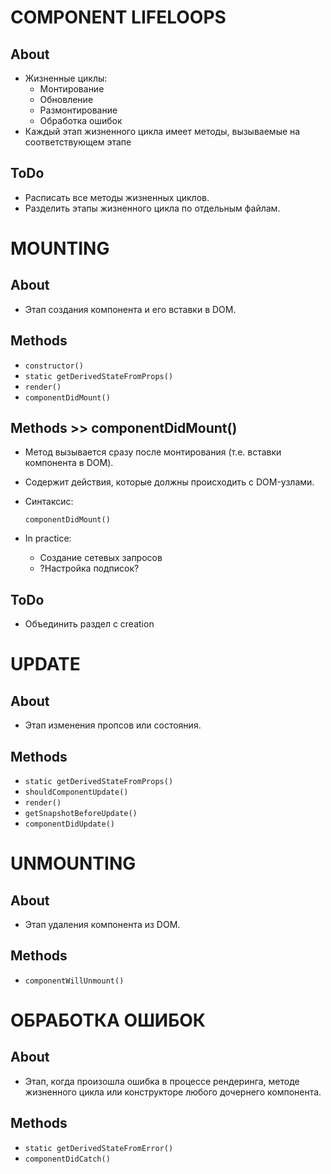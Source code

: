 # COMPONENT LIFELOOPS

## About
- Жизненные циклы:
  - Монтирование
  - Обновление
  - Размонтирование
  - Обработка ошибок
- Каждый этап жизненного цикла имеет методы, вызываемые на соответствующем этапе

## ToDo
- Расписать все методы жизненных циклов.
- Разделить этапы жизненного цикла по отдельным файлам.



# MOUNTING

## About
- Этап создания компонента и его вставки в DOM.

## Methods
- `constructor()`
- `static getDerivedStateFromProps()`
- `render()`
- `componentDidMount()`

## Methods >> componentDidMount()
- Метод вызывается сразу после монтирования (т.е. вставки компонента в DOM).
- Содержит действия, которые должны происходить с DOM-узлами.
- Синтаксис:

  ```
  componentDidMount()
  ```
- In practice:
  - Создание сетевых запросов
  - ?Настройка подписок?

## ToDo
- Объединить раздел с creation




# UPDATE

## About
- Этап изменения пропсов или состояния.

## Methods
- `static getDerivedStateFromProps()`
- `shouldComponentUpdate()`
- `render()`
- `getSnapshotBeforeUpdate()`
- `componentDidUpdate()`



# UNMOUNTING

## About
- Этап удаления компонента из DOM.

## Methods
- `componentWillUnmount()`



# ОБРАБОТКА ОШИБОК

## About
- Этап, когда произошла ошибка в процессе рендеринга, методе жизненного цикла или конструкторе любого дочернего компонента.

## Methods
- `static getDerivedStateFromError()`
- `componentDidCatch()`
